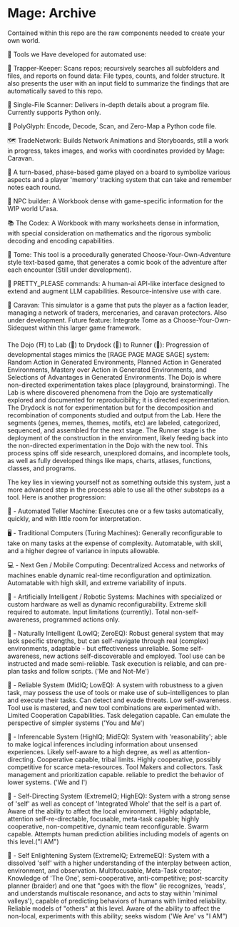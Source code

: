 # Mage: Archive

Contained within this repo are the raw components needed to create your own world.

🧰 Tools we Have developed for automated use:

🦑 Trapper-Keeper: Scans repos; recursively searches all subfolders and files, and reports on found data: File types, counts, and folder structure. It also presents the user with an input field to summarize the findings that are automatically saved to this repo.

🔬 Single-File Scanner: Delivers in-depth details about a program file. Currently supports Python only.

🦗 PolyGlyph: Encode, Decode, Scan, and Zero-Map a Python code file. 

🗺️ TradeNetwork: Builds Network Animations and Storyboards, still a work in progress, takes images, and works with coordinates provided by Mage: Caravan.

🧭 A turn-based, phase-based game played on a board to symbolize various aspects and a player 'memory' tracking system that can take and remember notes each round.

👶 NPC builder: A Workbook dense with game-specific information for the WIP world U'asa.

📚 The Codex: A Workbook with many worksheets dense in information, with special consideration on mathematics and the rigorous symbolic decoding and encoding capabilities.

📖 Tome: This tool is a procedurally generated Choose-Your-Own-Adventure style text-based game, that generates a comic book of the adventure after each encounter (Still under development). 

🧠 PRETTY_PLEASE commands: A human-ai API-like interface designed to extend and augment LLM capabilities. Resource-intensive use with care.

🐫 Caravan: This simulator is a game that puts the player as a faction leader, managing a network of traders, mercenaries, and caravan protectors. Also under development. Future feature: Integrate Tome as a Choose-Your-Own-Sidequest within this larger game framework.

The Dojo (⛩️) to Lab (🥼) to Drydock (🧬) to Runner (🏃): Progression of developmental stages mimics the [RAGE PAGE MAGE SAGE] system: Random Action in Generated Environments, Planned Action in Generated Environments, Mastery over Action in Generated Environments, and Selections of Advantages in Generated Environments. The Dojo is where non-directed experimentation takes place (playground, brainstorming). The Lab is where discovered phenomena from the Dojo are systematically explored and documented for reproducibility; it is directed experimentation. The Drydock is not for experimentation but for the decomposition and recombination of components studied and output from the Lab. Here the segments (genes, memes, themes, motifs, etc) are labeled, categorized, sequenced, and assembled for the next stage. The Runner stage is the deployment of the construction in the environment, likely feeding back into the non-directed experimentation in the Dojo with the new tool. This process spins off side research, unexplored domains, and incomplete tools, as well as fully developed things like maps, charts, atlases, functions, classes, and programs. 

The key lies in viewing yourself not as something outside this system, just a more advanced step in the process able to use all the other substeps as a tool. Here is another progression:

🏧 - Automated Teller Machine: Executes one or a few tasks automatically, quickly, and with little room for interpretation.

🖥️ - Traditional Computers (Turing Machines): Generally reconfigurable to take on many tasks at the expense of complexity. Automatable, with skill, and a higher degree of variance in inputs allowable.

💻 - Next Gen / Mobile Computing: Decentralized Access and networks of machines enable dynamic real-time reconfiguration and optimization. Automatable with high skill, and extreme variability of inputs.

🤖 - Artificially Intelligent / Robotic Systems: Machines with specialized or custom hardware as well as dynamic reconfigurability. Extreme skill required to automate. Input limitations (currently). Total non-self-awareness, programmed actions only.

🐒 - Naturally Intelligent (LowIQ; ZeroEQ): Robust general system that may lack specific strengths, but can self-navigate through real (complex) environments, adaptable - but effectiveness unreliable. Some self-awareness, new actions self-discoverable and employed. Tool use can be instructed and made semi-reliable. Task execution is reliable, and can pre-plan tasks and follow scripts. ('Me and Not-Me')

🦍 - Reliable System (MidIQ; LowEQ): A system with robustness to a given task, may possess the use of tools or make use of sub-intelligences to plan and execute their tasks. Can detect and evade threats. Low self-awareness. Tool use is mastered, and new tool combinations are experimented with. Limited Cooperation Capabilities. Task delegation capable. Can emulate the perspective of simpler systems ('You and Me')

🦧 - Inferencable System (HighIQ; MidEQ): System with 'reasonability'; able to make logical inferences including information about unsensed experiences. Likely self-aware to a high degree, as well as attention-directing. Cooperative capable, tribal limits. Highly cooperative, possibly competitive for scarce meta-resources. Tool Makers and collectors. Task management and prioritization capable. reliable to predict the behavior of lower systems. ('We and I')

🧘 - Self-Directing System (ExtremeIQ; HighEQ): System with a strong sense of 'self' as well as concept of 'Integrated Whole' that the self is a part of. Aware of the ability to affect the local environment. Highly adaptable, attention self-re-directable, focusable, meta-task capable; highly cooperative, non-competitive, dynamic team reconfigurable. Swarm capable. Attempts human prediction abilities including models of agents on this level.("I AM")

🧙 - Self Enlightening System (ExtremeIQ; ExtremeEQ): System with a dissolved 'self' with a higher understanding of the interplay between action, environment, and observation. Multifocusable, Meta-Task creator; Knowledge of 'The One', semi-cooperative, anti-competitive; post-scarcity planner (braider) and one that "goes with the flow" (ie recognizes, 'reads', and understands multiscale resonance, and acts to stay within 'minimal valleys'), capable of predicting behaviors of humans with limited reliability. Reliable models of "others" at this level. Aware of the ability to affect the non-local, experiments with this ability; seeks wisdom ('We Are' vs "I AM")
